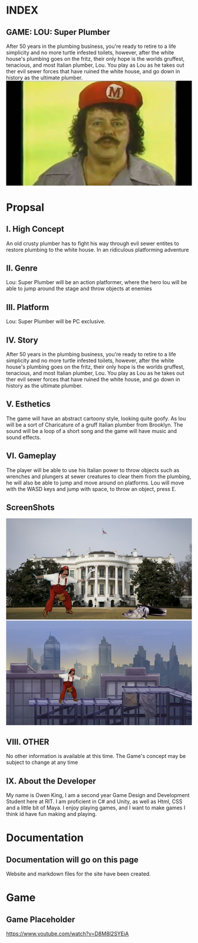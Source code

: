 # INDEX
## GAME: LOU: Super Plumber
After 50 years in the plumbing business, you're ready to retire to a life simplicity and no more turtle infested toilets, however, 
after the white house's plumbing goes on the fritz, their only hope is the worlds gruffest, tenacious, and most Italian plumber, Lou. You
play as Lou as he takes out ther evil sewer forces that have ruined the white house, and go down in history as the ultimate plumber.
 ![alt text](https://raw.githubusercontent.com/oek8462/IGME230/master/media/LOU.jpg)
# Propsal
## I. High Concept
An old crusty plumber has to fight his way through evil sewer entites to restore plumbing to the white house. In an ridiculous platforming adventure
## II. Genre
Lou: Super Plumber will be an action platformer, where the hero lou will be able to jump around the stage and throw objects at enemies
## III. Platform
Lou: Super Plumber will be PC exclusive.
## IV. Story
After 50 years in the plumbing business, you're ready to retire to a life simplicity and no more turtle infested toilets, however, 
after the white house's plumbing goes on the fritz, their only hope is the worlds gruffest, tenacious, and most Italian plumber, Lou. You
play as Lou as he takes out ther evil sewer forces that have ruined the white house, and go down in history as the ultimate plumber.
## V. Esthetics
The game will have an abstract cartoony style, looking quite goofy. As lou will be a sort of Charicature of a gruff Italian plumber from Brooklyn. The sound will be a loop of a short song and the game will have music and sound effects.
## VI. Gameplay
The player will be able to use his Italian power to throw objects such as wrenches and plungers at sewer creatures to clear them from the plumbing, he will also be able to jump and move around on platforms. Lou will move with the WASD keys and jump with space, to throw an object, press E.
## ScreenShots
![alt text](https://raw.githubusercontent.com/oek8462/IGME230/master/media/screenshot.png)
![alt text](https://raw.githubusercontent.com/oek8462/IGME230/master/media/sc2.png)
## VIII. OTHER
No other information is available at this time. The Game's concept may be subject to change at any time
## IX. About the Developer
My name is Owen King, I am a second year Game Design and Development Student here at RIT. I am proficient in C# and Unity, as well as Html, CSS and a little bit of Maya. I enjoy playing games, and I want to make games I think id have fun making and playing.
      
# Documentation
## Documentation will go on this page
Website and markdown files for the site have been created.
      
# Game
## Game Placeholder
https://www.youtube.com/watch?v=D8M8I2SYEiA
